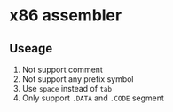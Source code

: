 # x86 assembler

## Useage

1. Not support comment
2. Not support any prefix symbol
3. Use `space` instead of `tab`
4. Only support `.DATA` and `.CODE` segment
